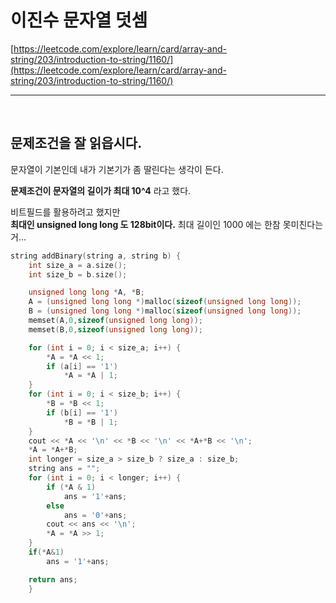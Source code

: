 # 이진수 문자열 덧셈

[https://leetcode.com/explore/learn/card/array-and-string/203/introduction-to-string/1160/](https://leetcode.com/explore/learn/card/array-and-string/203/introduction-to-string/1160/)

---

</br>   
   
## 문제조건을 잘 읽읍시다.
문자열이 기본인데 내가 기본기가 좀 딸린다는 생각이 든다.   
   
**문제조건이 문자열의 길이가 최대 10^4** 라고 했다.   
   
비트필드를 활용하려고 했지만   
**최대인 unsigned long long 도 128bit이다.** 최대 길이인 1000 에는 한참 못미친다는거...   
   
```cpp
string addBinary(string a, string b) {
    int size_a = a.size();
    int size_b = b.size();

    unsigned long long *A, *B;
    A = (unsigned long long *)malloc(sizeof(unsigned long long));
    B = (unsigned long long *)malloc(sizeof(unsigned long long));
    memset(A,0,sizeof(unsigned long long));
    memset(B,0,sizeof(unsigned long long));

    for (int i = 0; i < size_a; i++) {
        *A = *A << 1;
        if (a[i] == '1')
            *A = *A | 1;
    }
    for (int i = 0; i < size_b; i++) {
        *B = *B << 1;
        if (b[i] == '1')
            *B = *B | 1;
    }
    cout << *A << '\n' << *B << '\n' << *A+*B << '\n';
    *A = *A+*B;
    int longer = size_a > size_b ? size_a : size_b;
    string ans = "";
    for (int i = 0; i < longer; i++) {
        if (*A & 1)
            ans = '1'+ans;
        else
            ans = '0'+ans;
        cout << ans << '\n';
        *A = *A >> 1;
    }
    if(*A&1)
        ans = '1'+ans;

    return ans;
    }

```

```
